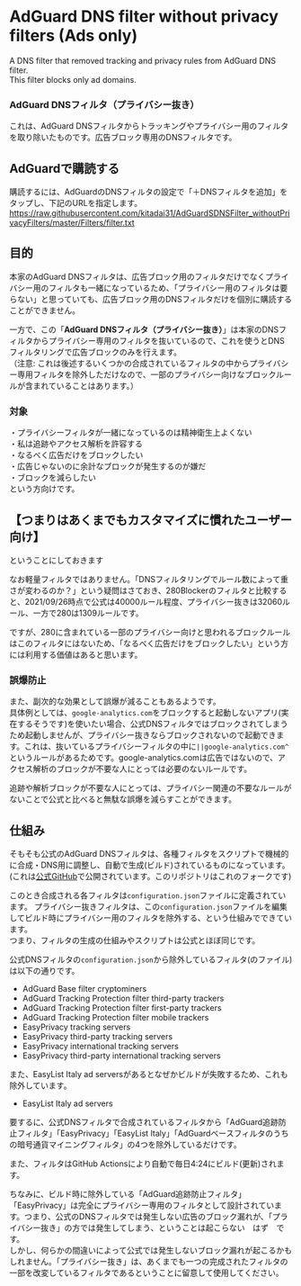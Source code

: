 # AdGuard DNS filter without privacy filters (Ads only)
A DNS filter that removed tracking and privacy rules from AdGuard DNS filter.  
This filter blocks only ad domains.

### AdGuard DNSフィルタ（プライバシー抜き）
これは、AdGuard DNSフィルタからトラッキングやプライバシー用のフィルタを取り除いたものです。広告ブロック専用のDNSフィルタです。

## AdGuardで購読する
購読するには、AdGuardのDNSフィルタの設定で「＋DNSフィルタを追加」をタップし、下記のURLを指定します。  
https://raw.githubusercontent.com/kitadai31/AdGuardSDNSFilter_withoutPrivacyFilters/master/Filters/filter.txt

## 目的
本家のAdGuard DNSフィルタは、広告ブロック用のフィルタだけでなくプライバシー用のフィルタも一緒になっているため、「プライバシー用のフィルタは要らない」と思っていても、広告ブロック用のDNSフィルタだけを個別に購読することができません。

一方で、この「**AdGuard DNSフィルタ（プライバシー抜き）**」は本家のDNSフィルタからプライバシー専用のフィルタを抜いているので、これを使うとDNSフィルタリングで広告ブロックのみを行えます。  
（注意: これは後述するいくつかの合成されているフィルタの中からプライバシー専用フィルタを除外しただけなので、一部のプライバシー向けなブロックルールが含まれていることはあります。）

### 対象
・プライバシーフィルタが一緒になっているのは精神衛生上よくない  
・私は追跡やアクセス解析を許容する  
・なるべく広告だけをブロックしたい  
・広告じゃないのに余計なブロックが発生するのが嫌だ  
・ブロックを減らしたい  
という方向けです。

【つまりはあくまでもカスタマイズに慣れたユーザー向け】
---
ということにしておきます

なお軽量フィルタではありません。「DNSフィルタリングでルール数によって重さが変わるのか？」という疑問はさておき、280Blockerのフィルタと比較すると、2021/09/26時点で公式は40000ルール程度、プライバシー抜きは32060ルール、一方で280は1309ルールです。

ですが、280に含まれている一部のプライバシー向けと思われるブロックルールはこのフィルタにはないため、「なるべく広告だけをブロックしたい」という方には利用する価値はあると思います。

### 誤爆防止
また、副次的な効果として誤爆が減ることもあるようです。  
具体例としては、`google-analytics.com`をブロックすると起動しないアプリ(実在するそうです)を使いたい場合、公式DNSフィルタではブロックされてしまうため起動しませんが、プライバシー抜きならブロックされないので起動できます。これは、抜いているプライバシーフィルタの中に`||google-analytics.com^`というルールがあるためです。google-analytics.comは広告ではないので、アクセス解析のブロックが不要な人にとっては必要のないルールです。

追跡や解析ブロックが不要な人にとっては、プライバシー関連の不要なルールがないことで公式と比べると無駄な誤爆を減らすことができます。

## 仕組み
そもそも公式のAdGuard DNSフィルタは、各種フィルタをスクリプトで機械的に合成・DNS用に調整し、自動で生成(ビルド)されているものになっています。(これは[公式GitHub](https://github.com/AdguardTeam/AdGuardSDNSFilter)で公開されています。このリポジトリはこれのフォークです)

このとき合成される各フィルタは`configuration.json`ファイルに定義されています。
プライバシー抜きフィルタは、この`configuration.json`ファイルを編集してビルド時にプライバシー用のフィルタを除外する、という仕組みでできています。  
つまり、フィルタの生成の仕組みやスクリプトは公式とほぼ同じです。

公式DNSフィルタの`configuration.json`から除外しているフィルタ(のファイル)は以下の通りです。
* AdGuard Base filter cryptominers
* AdGuard Tracking Protection filter third-party trackers
* AdGuard Tracking Protection filter first-party trackers
* AdGuard Tracking Protection filter mobile trackers
* EasyPrivacy tracking servers
* EasyPrivacy third-party tracking servers
* EasyPrivacy international tracking servers
* EasyPrivacy third-party international tracking servers

また、EasyList Italy ad serversがあるとなぜかビルドが失敗するため、これも除外しています。
* EasyList Italy ad servers

要するに、公式DNSフィルタで合成されているフィルタから「AdGuard追跡防止フィルタ」「EasyPrivacy」「EasyList Italy」「AdGuardベースフィルタのうちの暗号通貨マイニングフィルタ」の4つを除外しているだけです。

また、フィルタはGitHub Actionsにより自動で毎日4:24にビルド(更新)されます。

ちなみに、ビルド時に除外している「AdGuard追跡防止フィルタ」「EasyPrivacy」は完全にプライバシー専用のフィルタとして設計されています。つまり、公式のDNSフィルタでは発生しない広告のブロック漏れが、「プライバシー抜き」の方では発生してしまう、ということは起こらない　はず　です。  
しかし、何らかの間違いによって公式では発生しないブロック漏れが起こるかもしれません。「プライバシー抜き」は、あくまでも一つの完成されたフィルタの一部を改変しているフィルタであるということに留意して使用してください。
